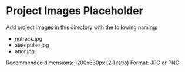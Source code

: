 # Project Images Placeholder

Add project images in this directory with the following naming:
- nutrack.jpg
- statepulse.jpg
- anor.jpg

Recommended dimensions: 1200x630px (2:1 ratio)
Format: JPG or PNG
